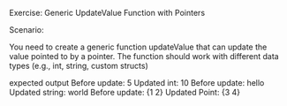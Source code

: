 Exercise: Generic UpdateValue Function with Pointers

Scenario:

You need to create a generic function updateValue that can update the value pointed to by a pointer. The function should work with different data types (e.g., int, string, custom structs)

expected output
Before update: 5
Updated int: 10
Before update: hello
Updated string: world
Before update: {1 2}
Updated Point: {3 4}
